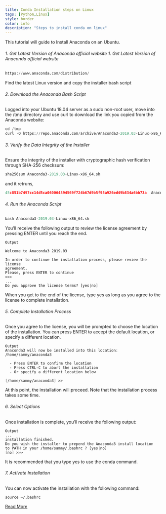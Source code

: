 ```yaml
---
title: Conda Installation steps on Linux
tags: [Python,Linux]
style: border
color: info
description: "Steps to install conda on linux"
---
```


This tutorial will guide to Install Anaconda on an Ubuntu.

###### 1. Get Latest Version of Anaconda official website 1. Get Latest Version of Anaconda official website
 
 ```python
https://www.anaconda.com/distribution/
```
Find the latest Linux version and copy the installer bash script

###### 2. Download the Anaconda Bash Script

Logged into your Ubuntu 18.04 server as a sudo non-root user, move into the /tmp directory and use curl to download the link you copied from the Anaconda website:

```python
cd /tmp
curl -O https://repo.anaconda.com/archive/Anaconda3-2019.03-Linux-x86_64.sh

```

###### 3. Verify the Data Integrity of the Installer

Ensure the integrity of the installer with cryptographic hash verification through SHA-256 checksum:

```python
sha256sum Anaconda3-2019.03-Linux-x86_64.sh
```
and it retruns,
```python
45c851b7497cc14d5ca060064394569f724b67d9b5f98a926ed49b834a6bb73a  Anaconda3-2019.03-Linux-x86_64.sh
```

###### 4. Run the Anaconda Script

```python
bash Anaconda3-2019.03-Linux-x86_64.sh
```

You’ll receive the following output to review the license agreement by pressing ENTER until you reach the end.

```shell
Output

Welcome to Anaconda3 2019.03

In order to continue the installation process, please review the license
agreement.
Please, press ENTER to continue
>>>
...
Do you approve the license terms? [yes|no]
```
When you get to the end of the license, type yes as long as you agree to the license to complete installation.

###### 5. Complete Installation Process

Once you agree to the license, you will be prompted to choose the location of the installation. You can press ENTER to accept the default location, or specify a different location.

```shell
Output
Anaconda3 will now be installed into this location:
/home/sammy/anaconda3

  - Press ENTER to confirm the location
  - Press CTRL-C to abort the installation
  - Or specify a different location below

[/home/sammy/anaconda3] >>
```

At this point, the installation will proceed. Note that the installation process takes some time.

###### 6. Select Options

Once installation is complete, you’ll receive the following output:

```shell
Output
...
installation finished.
Do you wish the installer to prepend the Anaconda3 install location
to PATH in your /home/sammy/.bashrc ? [yes|no]
[no] >>>
```

It is recommended that you type yes to use the conda command.

###### 7. Activate Installation

You can now activate the installation with the following command:

```shell
source ~/.bashrc
```

[Read More](https://www.digitalocean.com/community/tutorials/how-to-install-anaconda-on-ubuntu-18-04-quickstart "Read More")
